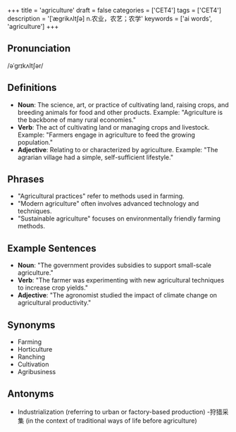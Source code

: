 +++
title = 'agriculture'
draft = false
categories = ['CET4']
tags = ['CET4']
description = '[ˈægrikʌlt∫ə] n.农业，农艺；农学'
keywords = ['ai words', 'agriculture']
+++

## Pronunciation
/əˈɡrɪkʌltʃər/

## Definitions
- **Noun**: The science, art, or practice of cultivating land, raising crops, and breeding animals for food and other products. Example: "Agriculture is the backbone of many rural economies."
- **Verb**: The act of cultivating land or managing crops and livestock. Example: "Farmers engage in agriculture to feed the growing population."
- **Adjective**: Relating to or characterized by agriculture. Example: "The agrarian village had a simple, self-sufficient lifestyle."

## Phrases
- "Agricultural practices" refer to methods used in farming.
- "Modern agriculture" often involves advanced technology and techniques.
- "Sustainable agriculture" focuses on environmentally friendly farming methods.

## Example Sentences
- **Noun**: "The government provides subsidies to support small-scale agriculture."
- **Verb**: "The farmer was experimenting with new agricultural techniques to increase crop yields."
- **Adjective**: "The agronomist studied the impact of climate change on agricultural productivity."

## Synonyms
- Farming
- Horticulture
- Ranching
- Cultivation
- Agribusiness

## Antonyms
- Industrialization (referring to urban or factory-based production)
-狩猎采集 (in the context of traditional ways of life before agriculture)
